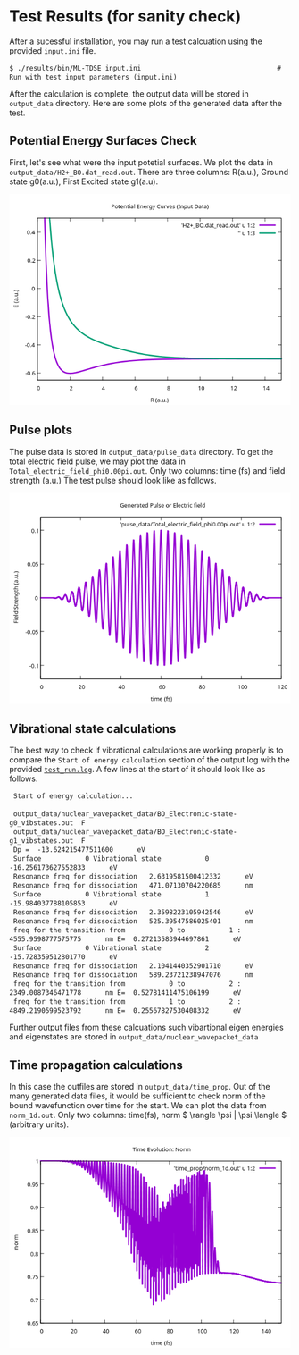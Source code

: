 # Test Results (for sanity check)

After a sucessful installation, you may run a test calcuation using the provided `input.ini` file.

```
$ ./results/bin/ML-TDSE input.ini                                  # Run with test input parameters (input.ini)
```
After the calculation is complete, the output data will be stored in `output_data` directory. Here are some plots of the generated data after the test.

## Potential Energy Surfaces Check
First, let's see what were the input potetial surfaces. We plot the data in `output_data/H2+_BO.dat_read.out`. There are three columns: R(a.u.), Ground state g0(a.u.), First Excited state g1(a.u). 

![image](figs/potential_energy_curves.png)

## Pulse plots

The pulse data is stored in `output_data/pulse_data` directory. To get the total electric field pulse, we may plot the data in `Total_electric_field_phi0.00pi.out`. Only two columns: time (fs) and field strength (a.u.)
The test pulse should look like as follows.

![image](figs/pulse.png)

## Vibrational state calculations

The best way to check if vibrational calculations are working properly is to compare the `Start of energy calculation` section of the output log with the provided [`test_run.log`](log/test_run.log). A few lines at the start of it should look like as follows.

```
 Start of energy calculation...

 output_data/nuclear_wavepacket_data/BO_Electronic-state-g0_vibstates.out  F
 output_data/nuclear_wavepacket_data/BO_Electronic-state-g1_vibstates.out  F
 Dp =  -13.624215477511600      eV
 Surface           0 Vibrational state           0  -16.256173627552833      eV
 Resonance freq for dissociation   2.6319581500412332      eV
 Resonance freq for dissociation   471.07130704220685      nm
 Surface           0 Vibrational state           1  -15.984037788105853      eV
 Resonance freq for dissociation   2.3598223105942546      eV
 Resonance freq for dissociation   525.39547586025401      nm
 freq for the transition from           0 to           1 :   4555.9598777575775      nm E=  0.27213583944697861      eV
 Surface           0 Vibrational state           2  -15.728359512801770      eV
 Resonance freq for dissociation   2.1041440352901710      eV
 Resonance freq for dissociation   589.23721238947076      nm
 freq for the transition from           0 to           2 :   2349.0087346471778      nm E=  0.52781411475106199      eV
 freq for the transition from           1 to           2 :   4849.2190599523792      nm E=  0.25567827530408332      eV
```
Further output files from these calcuations such vibartional eigen energies and eigenstates are stored in  `output_data/nuclear_wavepacket_data`


## Time propagation calculations

In this case the outfiles are stored in `output_data/time_prop`. Out of the many generated data files, it would be sufficient to check norm of the bound wavefunction over time for the start. We can plot the data from `norm_1d.out`. Only two columns: time(fs), norm $ \rangle \psi | \psi \langle $ (arbitrary units).

![image](figs/time_prop_norm.png)

